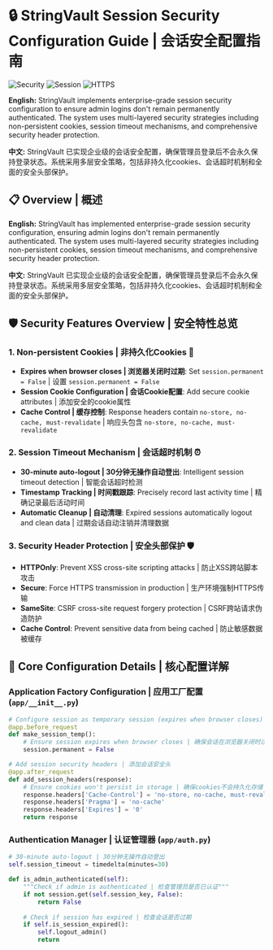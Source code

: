 # 🔒 StringVault Session Security Configuration Guide | 会话安全配置指南

![Security](https://img.shields.io/badge/Security-Enhanced-red.svg)
![Session](https://img.shields.io/badge/Session-Secure-blue.svg)
![HTTPS](https://img.shields.io/badge/HTTPS-SSL%20Enabled-green.svg)

**English:** StringVault implements enterprise-grade session security configuration to ensure admin logins don't remain permanently authenticated. The system uses multi-layered security strategies including non-persistent cookies, session timeout mechanisms, and comprehensive security header protection.

**中文:** StringVault 已实现企业级的会话安全配置，确保管理员登录后不会永久保持登录状态。系统采用多层安全策略，包括非持久化cookies、会话超时机制和全面的安全头部保护。

## 📋 Overview | 概述

**English:** StringVault has implemented enterprise-grade session security configuration, ensuring admin logins don't remain permanently authenticated. The system uses multi-layered security strategies including non-persistent cookies, session timeout mechanisms, and comprehensive security header protection.

**中文:** StringVault 已实现企业级的会话安全配置，确保管理员登录后不会永久保持登录状态。系统采用多层安全策略，包括非持久化cookies、会话超时机制和全面的安全头部保护。

## 🛡️ Security Features Overview | 安全特性总览

### 1. Non-persistent Cookies | 非持久化Cookies 🔐
- **Expires when browser closes | 浏览器关闭时过期**: Set `session.permanent = False` | 设置 `session.permanent = False`
- **Session Cookie Configuration | 会话Cookie配置**: Add secure cookie attributes | 添加安全的cookie属性
- **Cache Control | 缓存控制**: Response headers contain `no-store, no-cache, must-revalidate` | 响应头包含 `no-store, no-cache, must-revalidate`

### 2. Session Timeout Mechanism | 会话超时机制 ⏰
- **30-minute auto-logout | 30分钟无操作自动登出**: Intelligent session timeout detection | 智能会话超时检测
- **Timestamp Tracking | 时间戳跟踪**: Precisely record last activity time | 精确记录最后活动时间
- **Automatic Cleanup | 自动清理**: Expired sessions automatically logout and clean data | 过期会话自动注销并清理数据

### 3. Security Header Protection | 安全头部保护 🛡️
- **HTTPOnly**: Prevent XSS cross-site scripting attacks | 防止XSS跨站脚本攻击
- **Secure**: Force HTTPS transmission in production | 生产环境强制HTTPS传输
- **SameSite**: CSRF cross-site request forgery protection | CSRF跨站请求伪造防护
- **Cache Control**: Prevent sensitive data from being cached | 防止敏感数据被缓存

## 🔧 Core Configuration Details | 核心配置详解

### Application Factory Configuration | 应用工厂配置 (`app/__init__.py`)
```python
# Configure session as temporary session (expires when browser closes) | 配置会话为临时会话（浏览器关闭时过期）
@app.before_request
def make_session_temp():
    # Ensure session expires when browser closes | 确保会话在浏览器关闭时过期
    session.permanent = False

# Add session security headers | 添加会话安全头
@app.after_request
def add_session_headers(response):
    # Ensure cookies won't persist in storage | 确保cookies不会持久化存储
    response.headers['Cache-Control'] = 'no-store, no-cache, must-revalidate, private'
    response.headers['Pragma'] = 'no-cache'
    response.headers['Expires'] = '0'
    return response
```

### Authentication Manager | 认证管理器 (`app/auth.py`)
```python
# 30-minute auto-logout | 30分钟无操作自动登出
self.session_timeout = timedelta(minutes=30)

def is_admin_authenticated(self):
    """Check if admin is authenticated | 检查管理员是否已认证"""
    if not session.get(self.session_key, False):
        return False
    
    # Check if session has expired | 检查会话是否过期
    if self.is_session_expired():
        self.logout_admin()
        return
